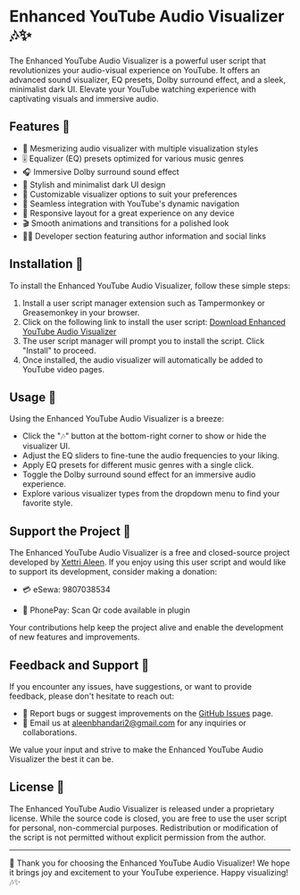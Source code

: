 # Enhanced YouTube Audio Visualizer 🎶✨

The Enhanced YouTube Audio Visualizer is a powerful user script that revolutionizes your audio-visual experience on YouTube. It offers an advanced sound visualizer, EQ presets, Dolby surround effect, and a sleek, minimalist dark UI. Elevate your YouTube watching experience with captivating visuals and immersive audio.

## Features 🌟

- 🌈 Mesmerizing audio visualizer with multiple visualization styles
- 🎚️ Equalizer (EQ) presets optimized for various music genres
- 🎧 Immersive Dolby surround sound effect
- 🌙 Stylish and minimalist dark UI design
- 🎨 Customizable visualizer options to suit your preferences
- 🎥 Seamless integration with YouTube's dynamic navigation
- 📱 Responsive layout for a great experience on any device
- 🎬 Smooth animations and transitions for a polished look
- 👨‍💻 Developer section featuring author information and social links

## Installation 🚀

To install the Enhanced YouTube Audio Visualizer, follow these simple steps:

1. Install a user script manager extension such as Tampermonkey or Greasemonkey in your browser.
2. Click on the following link to install the user script: [Download Enhanced YouTube Audio Visualizer](https://github.com/xettrialeen/Enhanced-YouTube-Audio-Visualizer---/blob/main/script.js)
3. The user script manager will prompt you to install the script. Click "Install" to proceed.
4. Once installed, the audio visualizer will automatically be added to YouTube video pages.

## Usage 🎥

Using the Enhanced YouTube Audio Visualizer is a breeze:

- Click the "🎶" button at the bottom-right corner to show or hide the visualizer UI.
- Adjust the EQ sliders to fine-tune the audio frequencies to your liking.
- Apply EQ presets for different music genres with a single click.
- Toggle the Dolby surround sound effect for an immersive audio experience.
- Explore various visualizer types from the dropdown menu to find your favorite style.

## Support the Project 💖

The Enhanced YouTube Audio Visualizer is a free and closed-source project developed by [Xettri Aleen](https://github.com/xettrialeen). If you enjoy using this user script and would like to support its development, consider making a donation:

- 💳 eSewa: 9807038534

- 📱 PhonePay: Scan Qr code available in plugin

Your contributions help keep the project alive and enable the development of new features and improvements.

## Feedback and Support 📣

If you encounter any issues, have suggestions, or want to provide feedback, please don't hesitate to reach out:

- 🐛 Report bugs or suggest improvements on the [GitHub Issues](https://github.com/yourusername/enhanced-youtube-audio-visualizer/issues) page.
- 📧 Email us at aleenbhandari2@gmail.com for any inquiries or collaborations.

We value your input and strive to make the Enhanced YouTube Audio Visualizer the best it can be.

## License 📜

The Enhanced YouTube Audio Visualizer is released under a proprietary license. While the source code is closed, you are free to use the user script for personal, non-commercial purposes. Redistribution or modification of the script is not permitted without explicit permission from the author.

---

🎉 Thank you for choosing the Enhanced YouTube Audio Visualizer! We hope it brings joy and excitement to your YouTube experience. Happy visualizing! 🎶✨